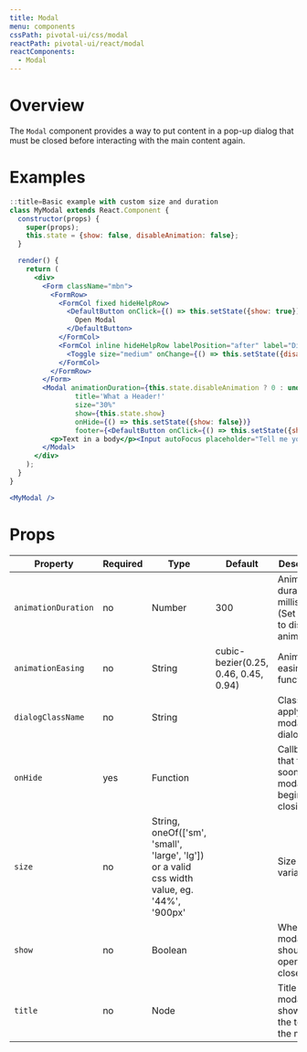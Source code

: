 ```yaml
---
title: Modal
menu: components
cssPath: pivotal-ui/css/modal
reactPath: pivotal-ui/react/modal
reactComponents:
  - Modal
---
```


# Overview

The `Modal` component provides a way to put content in a pop-up dialog that must be closed before interacting with
the main content again.

# Examples

```jsx harmony
::title=Basic example with custom size and duration
class MyModal extends React.Component {
  constructor(props) {
    super(props);
    this.state = {show: false, disableAnimation: false};
  }

  render() {
    return (
      <div>
        <Form className="mbn">
          <FormRow>
            <FormCol fixed hideHelpRow>
              <DefaultButton onClick={() => this.setState({show: true})}>
                Open Modal
              </DefaultButton>
            </FormCol>
            <FormCol inline hideHelpRow labelPosition="after" label="Disable Animation">
              <Toggle size="medium" onChange={() => this.setState({disableAnimation: !this.state.disableAnimation})}/>
            </FormCol>
          </FormRow>
        </Form>
        <Modal animationDuration={this.state.disableAnimation ? 0 : undefined}
                title='What a Header!'
                size="30%"
                show={this.state.show}
                onHide={() => this.setState({show: false})}
                footer={<DefaultButton onClick={() => this.setState({show: false})}>Close</DefaultButton>}>
          <p>Text in a body</p><Input autoFocus placeholder="Tell me your darkest secrets"/>
        </Modal>
      </div>
    );
  }
}

<MyModal />
```

# Props

Property            | Required   | Type                                                                                         | Default                              | Description                                                            |
--------------------| ---------- | ----------                                                                                   | ----------                           | ------------                                                           |
`animationDuration` | no         | Number                                                                                       | 300                                  | Animation duration in milliseconds (Set to <= 0 to disable animations) |
`animationEasing`   | no         | String                                                                                       | cubic-bezier(0.25, 0.46, 0.45, 0.94) | Animation easing function                                              |
`dialogClassName`   | no         | String                                                                                       |                                      | Class(es) to apply to the modal dialog                                 |
`onHide`            | yes        | Function                                                                                     |                                      | Callback that fires as soon as the modal begins closing                |
`size`              | no         | String, oneOf(['sm', 'small', 'large', 'lg']) or a valid css width value, eg. '44%', '900px' |                                      | Size variations                                                        |
`show`              | no         | Boolean                                                                                      |                                      | Whether the modal should be opened or closed                           |
`title`             | no         | Node                                                                                         |                                      | Title of the modal, shown at the top of the modal                      |